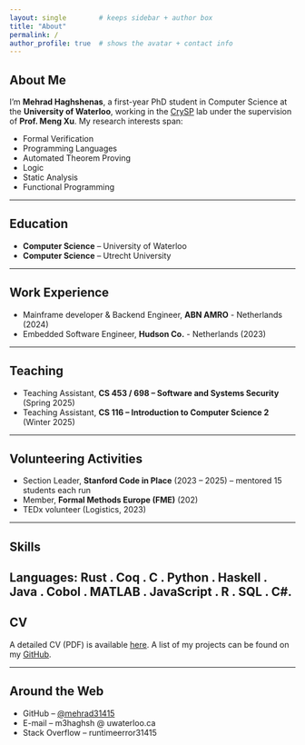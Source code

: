 ```yaml
---
layout: single        # keeps sidebar + author box
title: "About"
permalink: /
author_profile: true  # shows the avatar + contact info
---
```


## About Me
I’m **Mehrad Haghshenas**, a first-year PhD student in Computer Science at the **University of Waterloo**, working in the [CrySP](https://crysp.uwaterloo.ca/) lab under the supervision of **Prof. Meng Xu**. My research interests span:

- Formal Verification
- Programming Languages 
- Automated Theorem Proving  
- Logic 
- Static Analysis
- Functional Programming

---

## Education
- **Computer Science** – University of Waterloo
- **Computer Science** – Utrecht University

---

## Work Experience
- Mainframe developer & Backend Engineer, **ABN AMRO** - Netherlands (2024)
- Embedded Software Engineer, **Hudson Co.** - Netherlands (2023)

---

## Teaching
- Teaching Assistant, **CS 453 / 698 – Software and Systems Security** (Spring 2025)  
- Teaching Assistant, **CS 116 – Introduction to Computer Science 2** (Winter 2025)

---

## Volunteering Activities
- Section Leader, **Stanford Code in Place** (2023 – 2025) – mentored 15 students each run  
- Member, **Formal Methods Europe (FME)** (202) 
- TEDx volunteer (Logistics, 2023)

---

## Skills
**Languages:** Rust . Coq . C . Python . Haskell . Java . Cobol . MATLAB . JavaScript . R . SQL . C#.  
---

## CV
A detailed CV (PDF) is available [here](/files/Mehrad_Haghshenas.pdf). A list of my projects can be found on my [GitHub](https://github.com/mehrad31415).

---

## Around the Web
- GitHub – [@mehrad31415](https://github.com/mehrad31415)  
- E-mail – m3haghsh @ uwaterloo.ca  
- Stack Overflow – runtimeerror31415  
